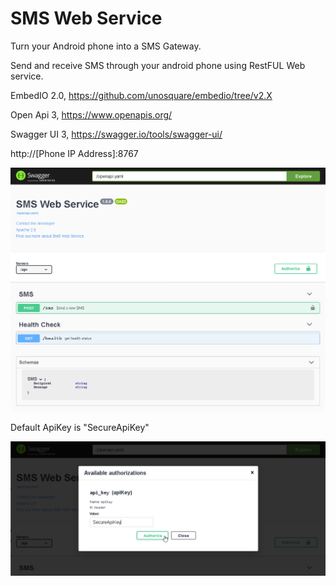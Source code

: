 # SMS Web Service

Turn your Android phone into a SMS Gateway.

Send and receive SMS through your android phone using RestFUL Web service.

EmbedIO 2.0, https://github.com/unosquare/embedio/tree/v2.X

Open Api 3, https://www.openapis.org/

Swagger UI 3, https://swagger.io/tools/swagger-ui/

http://[Phone IP Address]:8767

![SmsWebService](https://raw.githubusercontent.com/Behnam-Emamian/SMS-Web-Service/master/Images/Screenshots/Web/SwaggerUI.png)

Default ApiKey is "SecureApiKey"

![ApiKey](https://raw.githubusercontent.com/Behnam-Emamian/SMS-Web-Service/master/Images/Screenshots/Web/ApiKey.png)